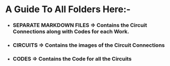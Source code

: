 # A Guide To All Folders Here:-  
* ### SEPARATE MARKDOWN FILES => Contains the Circuit Connections along with Codes for each Work.  

* ### CIRCUITS => Contains the images of the Circuit Connections  
    
* ### CODES => Contains the Code for all the Circuits
